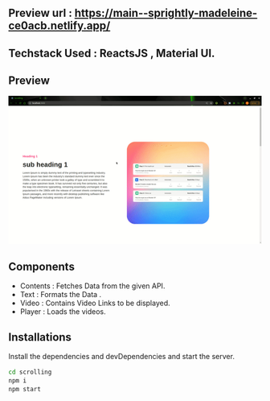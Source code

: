 ## Preview url : https://main--sprightly-madeleine-ce0acb.netlify.app/

## Techstack Used : ReactsJS , Material UI.

## Preview

![Preview](Screen.gif)

## Components

- Contents : Fetches Data from the given API.
- Text : Formats the Data .
- Video : Contains Video Links to be displayed.
- Player : Loads the videos.

## Installations

Install the dependencies and devDependencies and start the server.

```sh
cd scrolling
npm i
npm start

```
